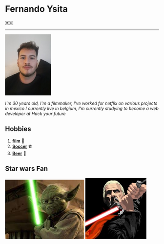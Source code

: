 # Fernando Ysita

:mexico:

---

![image](/ify.jpg)

_I'm 30 years old, I'm a filmmaker, I've worked for netflix on various projects
in mexico I currently live in belgium, I'm currently studying to become a web
developer at Hack your future_

## Hobbies

1. **[film](https://cultmoviecult.com/)** :movie_camera:
2. **[Soccer](https://www.rojadirectaenvivo.fr/)** ⚽
3. **[Beer](https://www.bxlbeerfest.com/)** 🍺

## Star wars Fan

![image](/masteryoda.jpg) ![image](/conde-duku.jpg)
